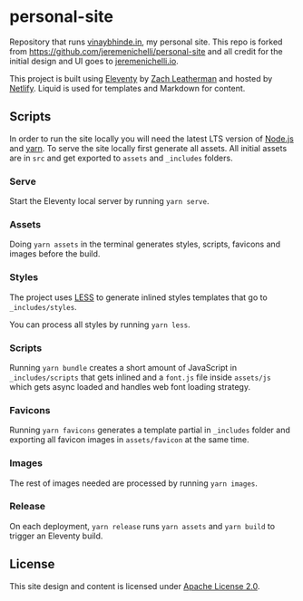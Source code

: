# personal-site

Repository that runs [vinaybhinde.in](https://vinaybhinde.in), my personal site. This repo is forked from https://github.com/jeremenichelli/personal-site and all credit for the initial design and UI goes to [jeremenichelli.io](https://jeremenichelli.io).

This project is built using [Eleventy](//11ty.com) by [Zach Leatherman](//github.com/zachleat) and hosted by [Netlify](//netlify.com). Liquid is used for templates and Markdown for content.

## Scripts

In order to run the site locally you will need the latest LTS version of [Node.js](https://nodejs.org) and [yarn](//yarnpkg.com). To serve the site locally first generate all assets. All initial assets are in `src` and get exported to `assets` and `_includes` folders.

### Serve

Start the Eleventy local server by running `yarn serve`.

### Assets

Doing `yarn assets` in the terminal generates styles, scripts, favicons and images before the build.

### Styles

The project uses [LESS](//lesscss.org) to generate inlined styles templates that go to `_includes/styles`.

You can process all styles by running `yarn less`.

### Scripts

Running `yarn bundle` creates a short amount of JavaScript in `_includes/scripts` that gets inlined and a `font.js` file inside `assets/js` which gets async loaded and handles web font loading strategy.

### Favicons

Running `yarn favicons` generates a template partial in `_includes` folder and exporting all favicon images in `assets/favicon` at the same time.

### Images

The rest of images needed are processed by running `yarn images`.

### Release

On each deployment, `yarn release` runs `yarn assets` and `yarn build` to trigger an Eleventy build.

## License

This site design and content is licensed under [Apache License 2.0](https://choosealicense.com/licenses/apache-2.0/).

